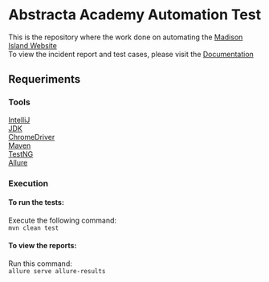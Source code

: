 # Abstracta Academy Automation Test
This is the repository where the work done on automating the [Madison Island Website](http://magento-demo.lexiconn.com/)<br>
To view the incident report and test cases, please visit the  [Documentation](https://docs.google.com/document/d/1nVKYGukZj16TZxb9e418XQV-ao3QuCl6RahpwZc_uWg/edit?usp=sharing) 
## Requeriments
### Tools
[IntelliJ](https://www.jetbrains.com/idea/download/#section=windows)<br>
[JDK](https://www.oracle.com/java/technologies/downloads/)<br>
[ChromeDriver](https://sites.google.com/a/chromium.org/chromedriver/downloads)<br>
[Maven](https://maven.apache.org/)<br>
[TestNG](https://testng.org/doc/download.html)<br>
[Allure](https://qameta.io/allure-report/)<br>

### Execution
#### To run the tests: <br>
Execute the following command:<br>
``mvn clean test`` <br> 
#### To view the reports: <br>
Run this command:<br>
``allure serve allure-results``
